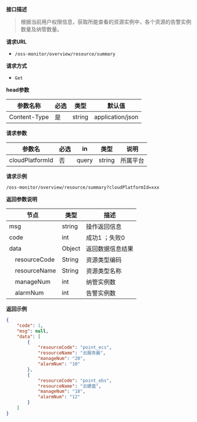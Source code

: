 **接口描述**

> 根据当前用户权限信息，获取所能查看的资源实例中，各个资源的告警实例数量及纳管数量。

**请求URL**

- `/oss-monitor/overview/resource/summary`

**请求方式**

- `Get`

**head参数**

| 参数名称     | 必选 | 类型   | 默认值           |
| ------------ | ---- | ------ | ---------------- |
| Content-Type | 是   | string | application/json |

**请求参数**

| 参数名          | 必选 | in    | 类型   | 说明     |
| --------------- | ---- | ----- | ------ | -------- |
| cloudPlatformId | 否   | query | string | 所属平台 |

**请求示例**

```http
/oss-monitor/overview/resource/summary?cloudPlatformId=xxx
```

**返回参数说明**

| 节点                     | 类型      | 描述             |
| ------------------------ | --------- | ---------------- |
| msg                      | string    | 操作返回信息     |
| code                     | int       | 成功1 ；失败0    |
| data                     | Object    | 返回数据信息结果 |
| &emsp;resourceCode | String    | 资源类型编码     |
| &emsp;resourceName | String    | 资源类型名称     |
| &emsp;manageNum        | int       | 纳管实例数       |
| &emsp;alarmNum     | int       | 告警实例数       |

**返回示例**

```json
{
    "code": 1,
    "msg": null,
    "data": [
        {
            "resourceCode": "point_ecs",
            "resourceName": "云服务器",
            "manageNum": "20",
            "alarmNum": "10"
        },
        {
            "resourceCode": "point_ebs",
            "resourceName": "云硬盘",
            "manageNum": "18",
            "alarmNum": "12"
        }
    ]
}
```
